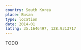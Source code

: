 ```yaml
---
country: South Korea
place: Busan
type: location
date: 2014-01
latlng: 35.1646497, 128.9313717
---
```


TODO
